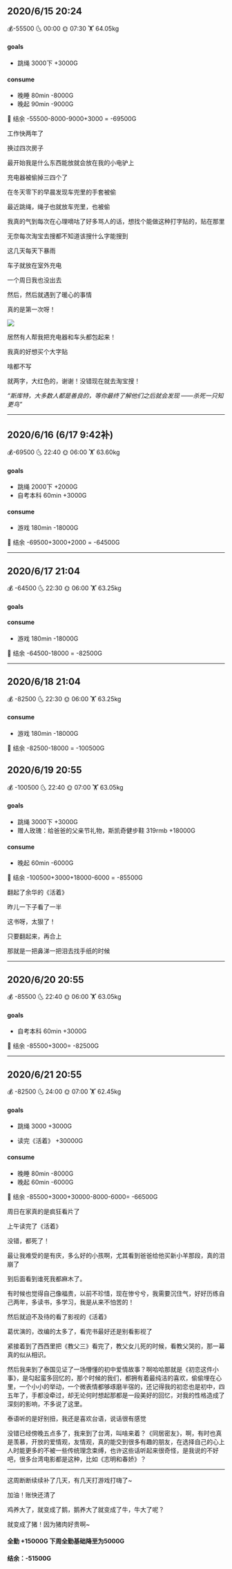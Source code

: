 ## 2020/6/15 20:24 

💰-55500    🌜  00:00    🌞 07:30   🏋 64.05kg  



#### goals
- 跳绳 3000下 +3000G


#### consume

- 晚睡 80min -8000G
- 晚起 90min -9000G



💸 结余 -55500-8000-9000+3000 = -69500G



工作快两年了

换过四次房子

最开始我是什么东西能放就会放在我的小电驴上

充电器被偷掉三四个了

在冬天零下的早晨发现车兜里的手套被偷

最近跳绳，绳子也就放车兜里，也被偷

我真的气到每次在心理嘀咕了好多骂人的话，想找个能做这种打字贴的，贴在那里

无奈每次淘宝去搜都不知道该搜什么字能搜到

这几天每天下暴雨

车子就放在室外充电

一个周日我也没出去

然后，然后就遇到了暖心的事情

真的是第一次呀！



![](../../static/2020615.jpg)



居然有人帮我把充电器和车头都包起来！

我真的好想买个大字贴

啥都不写

就两字，大红色的，谢谢！没错现在就去淘宝搜！



*“斯库特，大多数人都是善良的，等你最终了解他们之后就会发现   ——杀死一只知更鸟”*

------


## 2020/6/16 (6/17 9:42补) 

💰-69500    🌜  22:40    🌞 06:00   🏋 63.60kg  




#### goals
- 跳绳 2000下 +2000G
- 自考本科 60min +3000G



#### consume

- 游戏 180min  -18000G

  

💸 结余 -69500+3000+2000 = -64500G

------



## 2020/6/17 21:04  

💰  -64500   🌜  22:30    🌞 06:00   🏋 63.25kg    



#### goals



#### consume

- 游戏 180min  -18000G

  

💸 结余  -64500-18000 = -82500G

------

## 2020/6/18 21:04  

💰 -82500   🌜  22:30    🌞 06:00   🏋 63.25kg    



#### consume

- 游戏 180min  -18000G

  

💸 结余 -82500-18000 = -100500G



## 2020/6/19 20:55  

💰 -100500   🌜  22:40    🌞 07:00   🏋 63.05kg    



#### goals

- 跳绳 3000下 +3000G
- 赠人玫瑰：给爸爸的父亲节礼物，斯凯奇健步鞋 319rmb +18000G



#### consume

- 晚起 60min -6000G

💸 结余 -100500+3000+18000-6000 = -85500G



翻起了余华的《活着》

昨儿一下子看了一半

这书呀，太狠了！

只要翻起来，再合上

那就是一把鼻涕一把泪去找手纸的时候

------



## 2020/6/20 20:55  

💰 -85500   🌜  22:40    🌞 06:00   🏋 63.05kg    



#### goals

- 自考本科 60min +3000G

  

  

💸 结余 -85500+3000= -82500G

------



## 2020/6/21 20:55  

💰 -82500   🌜  24:00    🌞 07:00   🏋 62.45kg    



#### goals

- 跳绳 3000 +3000G

- 读完《活着》 +30000G

  

  
#### consume

- 晚睡 80min -8000G
- 晚起 60min -6000G

  

  

💸 结余 -85500+3000+30000-8000-6000= -66500G



周日在家真的是疯狂看片了

上午读完了《活着》

没错，都死了！

最让我难受的是有庆，多么好的小孩啊，尤其看到爸爸给他买新小羊那段，真的泪崩了

到后面看到谁死我都麻木了。

有时候也觉得自己像福贵，以前不珍惜，现在惨兮兮，我需要沉住气，好好历练自己两年，多读书，多学习，我是从来不怕苦的！

然后就迫不及待的看了影视的《活着》

葛优演的，改编的太多了，看完书最好还是别看影视了

紧接着到了西西里把《教父三》看完了，教父女儿死的时候，看教父哭的，那一幕真的似从相识。

然后我来到了泰国见证了一场懵懂的初中爱情故事？啊哈哈那就是《初恋这件小事》，是勾起蛮多回忆的，那个时候的我们，都拥有着最纯洁的喜欢，偷偷埋在心里，一个小小的举动，一个微表情都够琢磨半宿的，还记得我的初恋也是初中，四五年了，手都没牵过，却无论何时想起那都是一段美好的回忆，对我的性格造成了深刻的影响，不多说了这里。

泰语听的是好别扭，我还是喜欢台语，说话很有感觉

没错已经傍晚五点多了，我来到了台湾，叫啥来着？《同居密友》，啊，有时也真是羡慕，开放的爱情观，友情观，真的能交到很多有趣的朋友，在选择自己的心上人时能更多的不被一些传统理念束缚，也许这些话听起来很奇怪，是我说的不好吧，很多台湾电影都是这种，比如《志明和春娇》？

------



这周断断续续补了几天，有几天打游戏打嗨了~

加油！账快还清了

鸡养大了，就变成了鹅，鹅养大了就变成了牛，牛大了呢？

就变成了猪！因为猪肉好贵啊~



#### 全勤 +15000G 下周全勤基础降至为5000G 

#### 结余：-51500G

